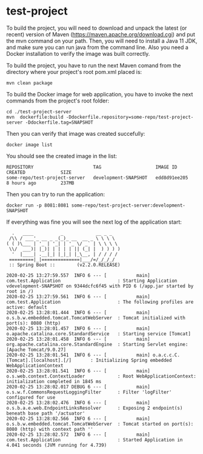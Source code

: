# test-project

To build the project, you will need to download and unpack the latest (or recent) version of Maven (https://maven.apache.org/download.cgi) and put the mvn command on your path. Then, you will need to install a Java 11 JDK, and make sure you can run java from the command line. Also you need a Docker installation to verify the image was built correctly.

To build the project, you have to run the next Maven comand from the directory where your project's root pom.xml placed is:
```
mvn clean package
```
To build the Docker image for web application, you have to invoke the next commands from the project's root folder:
```
cd ./test-project-server
mvn  dockerfile:build -Ddockerfile.repository=some-repo/test-project-server -Ddockerfile.tag=SNAPSHOT
```
Then you can verify that image was created succefully:
```
docker image list
```
You should see the created image in the list:
```
REPOSITORY                      TAG                    IMAGE ID            CREATED             SIZE
some-repo/test-project-server   development-SNAPSHOT   edd8d91ee205        8 hours ago         237MB
```
Then you can try to run the application:
```
docker run -p 8081:8081 some-repo/test-project-server:development-SNAPSHOT
```
If everything was fine you will see the next log of the application start:
```
  .   ____          _            __ _ _
 /\\ / ___'_ __ _ _(_)_ __  __ _ \ \ \ \
( ( )\___ | '_ | '_| | '_ \/ _` | \ \ \ \
 \\/  ___)| |_)| | | | | || (_| |  ) ) ) )
  '  |____| .__|_| |_|_| |_\__, | / / / /
 =========|_|==============|___/=/_/_/_/
 :: Spring Boot ::        (v2.2.0.RELEASE)

2020-02-25 13:27:59.557  INFO 6 --- [           main] com.test.Application                     : Starting Application vdevelopment-SNAPSHOT on 9344dcfc6f45 with PID 6 (/app.jar started by root in /)
2020-02-25 13:27:59.561  INFO 6 --- [           main] com.test.Application                     : The following profiles are active: default
2020-02-25 13:28:01.444  INFO 6 --- [           main] o.s.b.w.embedded.tomcat.TomcatWebServer  : Tomcat initialized with port(s): 8080 (http)
2020-02-25 13:28:01.457  INFO 6 --- [           main] o.apache.catalina.core.StandardService   : Starting service [Tomcat]
2020-02-25 13:28:01.458  INFO 6 --- [           main] org.apache.catalina.core.StandardEngine  : Starting Servlet engine: [Apache Tomcat/9.0.27]
2020-02-25 13:28:01.541  INFO 6 --- [           main] o.a.c.c.C.[Tomcat].[localhost].[/]       : Initializing Spring embedded WebApplicationContext
2020-02-25 13:28:01.541  INFO 6 --- [           main] o.s.web.context.ContextLoader            : Root WebApplicationContext: initialization completed in 1845 ms
2020-02-25 13:28:02.017 DEBUG 6 --- [           main] o.s.w.f.CommonsRequestLoggingFilter      : Filter 'logFilter' configured for use
2020-02-25 13:28:02.476  INFO 6 --- [           main] o.s.b.a.e.web.EndpointLinksResolver      : Exposing 2 endpoint(s) beneath base path '/actuator'
2020-02-25 13:28:02.566  INFO 6 --- [           main] o.s.b.w.embedded.tomcat.TomcatWebServer  : Tomcat started on port(s): 8080 (http) with context path ''
2020-02-25 13:28:02.572  INFO 6 --- [           main] com.test.Application                     : Started Application in 4.041 seconds (JVM running for 4.739)
```
